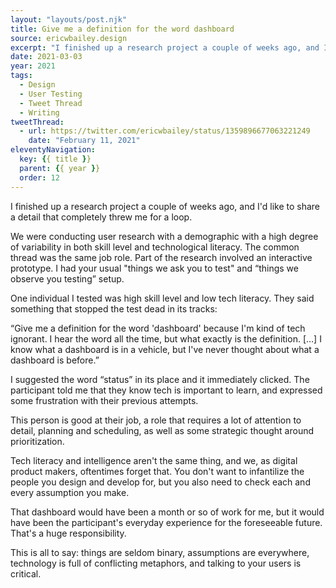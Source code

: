 ```yaml
---
layout: "layouts/post.njk"
title: Give me a definition for the word dashboard
source: ericwbailey.design
excerpt: "I finished up a research project a couple of weeks ago, and I'd like to share a detail that completely threw me for a loop"
date: 2021-03-03
year: 2021
tags:
  - Design
  - User Testing
  - Tweet Thread
  - Writing
tweetThread:
  - url: https://twitter.com/ericwbailey/status/1359896677063221249
    date: "February 11, 2021"
eleventyNavigation:
  key: {{ title }}
  parent: {{ year }}
  order: 12
---
```


I finished up a research project a couple of weeks ago, and I'd like to share a detail that completely threw me for a loop.

We were conducting user research with a demographic with a high degree of variability in both skill level and technological literacy. The common thread was the same job role. Part of the research involved an interactive prototype. I had your usual "things we ask you to test" and “things we observe you testing” setup.

One individual I tested was high skill level and low tech literacy. They said something that stopped the test dead in its tracks:

“Give me a definition for the word 'dashboard' because I'm kind of tech ignorant. I hear the word all the time, but what exactly is the definition. […] I know what a dashboard is in a vehicle, but I've never thought about what a dashboard is before.”

I suggested the word “status” in its place and it immediately clicked. The participant told me that they know tech is important to learn, and expressed some frustration with their previous attempts.

This person is good at their job, a role that requires a lot of attention to detail, planning and scheduling, as well as some strategic thought around prioritization.

Tech literacy and intelligence aren't the same thing, and we, as digital product makers, oftentimes forget that. You don't want to infantilize the people you design and develop for, but you also need to check each and every assumption you make.

That dashboard would have been a month or so of work for me, but it would have been the participant's everyday experience for the foreseeable future. That's a huge responsibility.

This is all to say: things are seldom binary, assumptions are everywhere, technology is full of conflicting metaphors, and talking to your users is critical.
